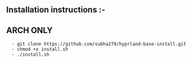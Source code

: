 ## Installation instructions :-
## ARCH ONLY
      - git clone https://github.com/subha279/hyprland-base-install.git
      - chmod +x install.sh
      - ./install.sh
